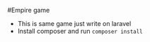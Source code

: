 #Empire game
- This is same game just write on laravel
- Install composer and run `composer install`